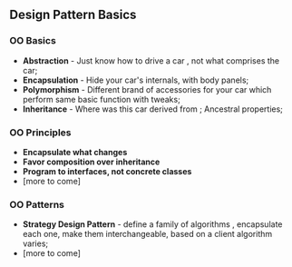## Design Pattern Basics

### OO Basics

* **Abstraction** - Just know how to drive a car , not what comprises the car;
* **Encapsulation** - Hide your car's internals, with body panels;
* **Polymorphism** - Different brand of accessories for your car which perform same basic function with tweaks;
* **Inheritance** - Where was this car derived from ; Ancestral properties;

### OO Principles

* **Encapsulate what changes**
* **Favor composition over inheritance**
* **Program to interfaces, not concrete classes**
* [more to come]
  

### OO Patterns

* **Strategy Design Pattern** - define a  family of algorithms , encapsulate each one, make them interchangeable, based on a client algorithm varies;  
* [more to come]
